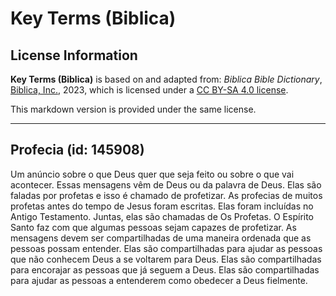 # Key Terms (Biblica)

## License Information

**Key Terms (Biblica)** is based on and adapted from: _Biblica Bible Dictionary_, [Biblica, Inc.](https://www.biblica.com/), 2023, which is licensed under a [CC BY-SA 4.0 license](https://creativecommons.org/licenses/by-sa/4.0/legalcode.en).

This markdown version is provided under the same license.



--------------------------------

## Profecia (id: 145908)

Um anúncio sobre o que Deus quer que seja feito ou sobre o que vai acontecer. Essas mensagens vêm de Deus ou da palavra de Deus. Elas são faladas por profetas e isso é chamado de profetizar. As profecias de muitos profetas antes do tempo de Jesus foram escritas. Elas foram incluídas no Antigo Testamento. Juntas, elas são chamadas de Os Profetas. O Espírito Santo faz com que algumas pessoas sejam capazes de profetizar. As mensagens devem ser compartilhadas de uma maneira ordenada que as pessoas possam entender. Elas são compartilhadas para ajudar as pessoas que não conhecem Deus a se voltarem para Deus. Elas são compartilhadas para encorajar as pessoas que já seguem a Deus. Elas são compartilhadas para ajudar as pessoas a entenderem como obedecer a Deus fielmente.


